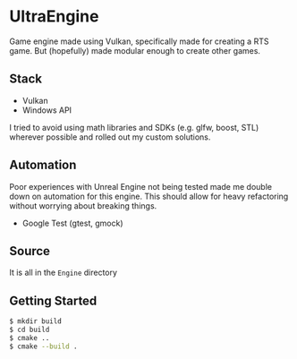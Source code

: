 # UltraEngine

Game engine made using Vulkan, specifically made for creating a RTS game. But (hopefully) made modular enough to create other games.

## Stack

* Vulkan
* Windows API

I tried to avoid using math libraries and SDKs (e.g. glfw, boost, STL) wherever possible and rolled out my custom solutions.

## Automation

Poor experiences with Unreal Engine not being tested made me double down on automation for this engine. This should allow for heavy refactoring without worrying about breaking things.

* Google Test (gtest, gmock)

## Source

It is all in the `Engine` directory

## Getting Started

```sh
$ mkdir build
$ cd build
$ cmake ..
$ cmake --build .
```
